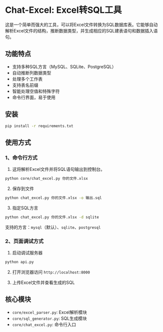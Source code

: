 # Chat-Excel: Excel转SQL工具

这是一个简单而强大的工具，可以将Excel文件转换为SQL数据库表。它能够自动解析Excel文件的结构，推断数据类型，并生成相应的SQL建表语句和数据插入语句。

## 功能特点

- 支持多种SQL方言（MySQL、SQLite、PostgreSQL）
- 自动推断列数据类型
- 处理多个工作表
- 支持表名前缀
- 智能处理空值和特殊字符
- 命令行界面，易于使用

## 安装

```bash
pip install -r requirements.txt
```

## 使用方式

### 1、命令行方式
1. 这将解析Excel文件并将SQL语句输出到控制台。
```bash
python core/chat_excel.py 你的文件.xlsx
```

2. 保存到文件

```bash
python chat_excel.py 你的文件.xlsx -o 输出.sql
```

3. 指定SQL方言

```bash
python chat_excel.py 你的文件.xlsx -d sqlite
```

支持的方言：`mysql`（默认）、`sqlite`、`postgresql`

### 2、页面调试方式

1. 启动调试服务器
```bash
python api.py
```

2. 打开浏览器访问 `http://localhost:8000`

3. 上传Excel文件并查看生成的SQL

## 核心模块

- `core/excel_parser.py`: Excel解析模块
- `core/sql_generator.py`: SQL生成模块
- `core/chat_excel.py`: 命令行入口